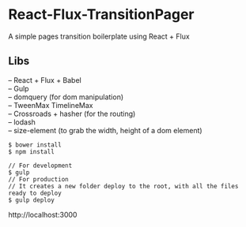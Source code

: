 # React-Flux-TransitionPager

A simple pages transition boilerplate using React + Flux<br>

## Libs<br>
– React + Flux + Babel<br>
– Gulp<br>
– domquery (for dom manipulation)<br>
– TweenMax TimelineMax<br>
– Crossroads + hasher (for the routing)<br>
– lodash<br>
– size-element (to grab the width, height of a dom element)<br>

```
$ bower install
$ npm install

// For development
$ gulp
// For production
// It creates a new folder deploy to the root, with all the files ready to deploy
$ gulp deploy
```

http://localhost:3000
